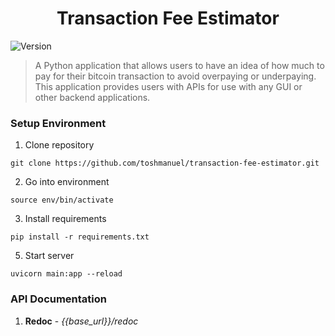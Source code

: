 <h1 align="center">Transaction Fee Estimator </h1>
<p>
  <img alt="Version" src="https://img.shields.io/badge/version-1.0-blue.svg?cacheSeconds=2592000" />
</p>

> A Python application that allows users to have an idea of how much to pay for their bitcoin transaction to avoid overpaying or underpaying. This
application provides users with APIs for use with any GUI or other backend applications.

### Setup Environment
1. Clone repository
```shell
git clone https://github.com/toshmanuel/transaction-fee-estimator.git
```
2. Go into environment
```shell
source env/bin/activate
```
3. Install requirements
```shell
pip install -r requirements.txt
```
5. Start server
```shell
uvicorn main:app --reload
```
### API Documentation
1. **Redoc** - *{{base_url}}/redoc*

